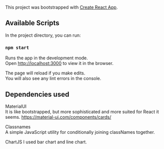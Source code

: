 This project was bootstrapped with [Create React App](https://github.com/facebook/create-react-app).

## Available Scripts

In the project directory, you can run:

### `npm start`

Runs the app in the development mode.<br />
Open [http://localhost:3000](http://localhost:3000) to view it in the browser.

The page will reload if you make edits.<br />
You will also see any lint errors in the console.

## Dependencies used

MaterialUI<br />
It is like bootstrapped, but more sophisticated and more suited for React it seems.
https://material-ui.com/components/cards/

Classnames<br />
A simple JavaScript utility for conditionally joining classNames together.

ChartJS
I used bar chart and line chart.
